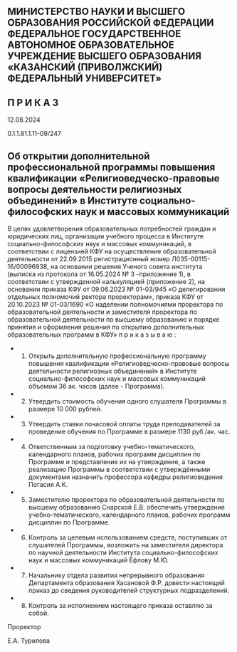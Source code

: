 <!-- image -->

## МИНИСТЕРСТВО НАУКИ И ВЫСШЕГО ОБРАЗОВАНИЯ РОССИЙСКОЙ ФЕДЕРАЦИИ ФЕДЕРАЛЬНОЕ ГОСУДАРСТВЕННОЕ АВТОНОМНОЕ ОБРАЗОВАТЕЛЬНОЕ УЧРЕЖДЕНИЕ ВЫСШЕГО ОБРАЗОВАНИЯ «КАЗАНСКИЙ (ПРИВОЛЖСКИЙ) ФЕДЕРАЛЬНЫЙ УНИВЕРСИТЕТ»

## П Р И К А З

12.08.2024

0.1.1.81.1.11-09/247

## Об открытии дополнительной профессиональной программы повышения квалификации «Религиоведческо-правовые вопросы деятельности религиозных объединений» в Институте социально-философских наук и массовых коммуникаций

В  целях  удовлетворения  образовательных  потребностей  граждан  и  юридических лиц, организации учебного процесса в Институте социально-философских наук и массовых коммуникаций,  в  соответствии  с  лицензией  КФУ  на  осуществление  образовательной деятельности от 22.09.2015 регистрационный номер Л035-00115-16/00096938, на основании решения Ученого совета института (выписка из протокола от 16.05.2024 № 3 -приложение 1), в соответствии с утвержденной калькуляцией (приложение 2), на основании приказа КФУ от 09.06.2023 № 01-03/945 «О делегировании отдельных полномочий ректора проректорам»,  приказа  КФУ  от  20.10.2023  № 01-03/1690  «О наделении  полномочиями проректора по образовательной деятельности и заместителя проректора по образовательной деятельности по высшему образованию и порядке принятия и оформления решения по открытию дополнительных образовательных программ в КФУ» п р и к а з ы в а ю :

- 1. Открыть дополнительную профессиональную программу повышения квалификации «Религиоведческо-правовые вопросы деятельности религиозных объединений»  в Институте  социально-философских  наук  и  массовых  коммуникаций объемом 36 ак. часов (далее - Программа).
- 2. Утвердить стоимость обучения одного слушателя Программы в размере 10 000 рублей.
- 3. Утвердить  ставки почасовой оплаты  труда преподавателей за проведение обучения по Программе в размере 1130 руб./ак. час.

- 4. Ответственным  за  подготовку учебно-тематического, календарного планов, рабочих программ дисциплин по Программе и представление их на утверждение, а также реализацию Программы в соответствии с утверждёнными документами назначить профессора кафедры религиоведения Погасия А.К.
- 5. Заместителю проректора по образовательной деятельности по высшему образованию Снарской Е.В. обеспечить утверждение учебно-тематического, календарного планов, рабочих программ дисциплин по Программе.
- 6. Контроль  за  целевым  использованием  средств,  поступивших  от  слушателей Программы,  возложить  на  заместителя  директора  по  научной  деятельности  Института социально-философских наук и массовых коммуникаций Ефлову М.Ю.
- 7. Начальнику отдела развития непрерывного образования Департамента образования  Хасановой  Ф.Р.  довести  настоящий  приказ  до  сведения  руководителей структурных подразделений.
- 8. Контроль за исполнением настоящего приказа оставляю за собой.

Проректор

Е.А. Турилова